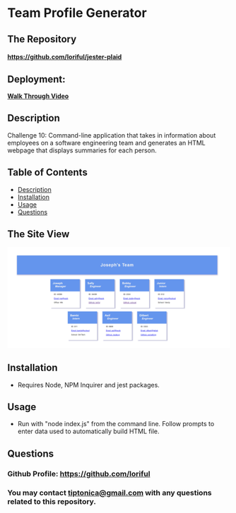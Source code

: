 # **Team Profile Generator**
  
## **The Repository**
#### https://github.com/loriful/jester-plaid

## **Deployment:**

<a href="https://watch.screencastify.com/v/V2c23dUAXnHw7rfAMb1Y" alt="Application Walk Through Video">**Walk Through Video**</a>
  
## **Description**
Challenge 10:  Command-line application that takes in information about employees on a software engineering team and generates an HTML webpage that displays summaries for each person.

 
## **Table of Contents**
- [Description](#description)
- [Installation](#installation)
- [Usage](#usage)
- [Questions](#questions)

## **The Site View**

<p align="center">
  <img src="./src/images/mock-up.png" alt="Web Page Mock-UP" >
</p>

## **Installation**
- Requires Node, NPM Inquirer and jest packages.
## **Usage**
- Run with "node index.js" from the command line.  Follow prompts to enter data used to automatically build HTML file.

## **Questions**
### Github Profile:  https://github.com/loriful

### You may contact tiptonica@gmail.com with any questions related to this repository.

  
  